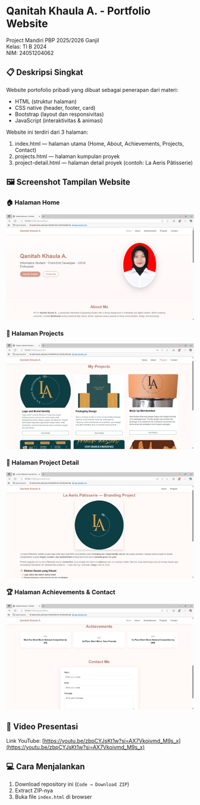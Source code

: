 # Qanitah Khaula A. - Portfolio Website  
Project Mandiri PBP 2025/2026 Ganjil  
Kelas: TI B 2024  
NIM: 24051204062  

## 📋 Deskripsi Singkat
Website portofolio pribadi yang dibuat sebagai penerapan dari materi:
- HTML (struktur halaman)
- CSS native (header, footer, card)
- Bootstrap (layout dan responsivitas)
- JavaScript (interaktivitas & animasi)

Website ini terdiri dari 3 halaman:
1. index.html — halaman utama (Home, About, Achievements, Projects, Contact)
2. projects.html — halaman kumpulan proyek
3. project-detail.html — halaman detail proyek (contoh: La Aeris Pâtisserie)

## 🖼️ Screenshot Tampilan Website
### 🏠 Halaman Home
![Tampilan Home](home.png)
### 🎨 Halaman Projects
![Tampilan Projects](project.png)
### 📑 Halaman Project Detail
![Tampilan Project Detail](detailnya.png)
### 🏆 Halaman Achievements & Contact
![Tampilan Achievements dan Contact](adadua.png)

## 🎥 Video Presentasi
Link YouTube: [https://youtu.be/zbpCYJsKt1w?si=AX7Vkoivmd_M9s_x](https://youtu.be/zbpCYJsKt1w?si=AX7Vkoivmd_M9s_x)

## 💻 Cara Menjalankan
1. Download repository ini (`Code → Download ZIP`)
2. Extract ZIP-nya
3. Buka file `index.html` di browser
